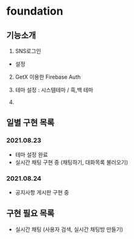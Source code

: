 # foundation

## 기능소개
1. SNS로그인
- 설정

2. GetX 이용한 Firebase Auth

3. 테마 설정 : 시스템테마 / 흑,백 테마

4.

## 일별 구현 목록
### 2021.08.23
- 테마 설정 완료
- 실시간 채팅 구현 중 (채팅하기, 대화목록 불러오기)

### 2021.08.24
- 공지사항 게시판 구현 중

## 구현 필요 목록
- 실시간 채팅 (사용자 검색, 실시간 채팅방 만들기)